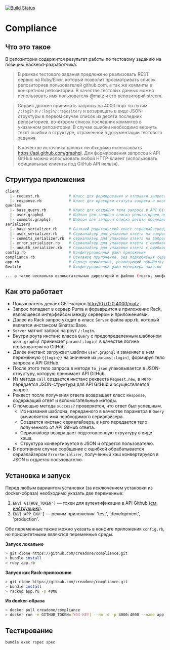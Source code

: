 [![Build Status](https://travis-ci.org/creadone/compliance.svg?branch=master)](https://travis-ci.org/creadone/compliance)

# Compliance

## Что это такое

В репозитории содержится результат работы по тестовому заданию на позицию Backend-разработчика.

> В рамках тестового задания предложено реализовать REST сервис на Ruby/Elixir, который позволит просматривать список репозиториев пользователей github.com, а так же коммиты в конкретном репозитории. В качестве тестовых данных можно использовать имя пользователя @matz и его репозиторий streem.

> Сервис должен принимать запросы на 4000 порт по путям: `/:login` и `/:login/:repository` и возвращать в виде JSON-структуры в первом случае список из десяти последних репозиториев, во-втором список последних коммитов в указанном репозитории. В случае ошибки необходимо вернуть текст ошибки в структуре, отраженной в документации тестового задания.

> В качестве источника данных необходимо использовать https://api.github.com/graphql. Для формирования запросов к API GitHub можно использовать любой HTTP-клиент (использовать официальные клиенты под GitHub API нельзя).

## Структура приложения

```bash
client
  |- request.rb             # Класс для формирования и отправки запроса в API Github
  |- response.rb            # Класс для проверки статуса запроса и возврата тела ответа
queries
  |- base_query.rb          # Класс для создания тела запроса в API Github по ряду параметров
  |- user.graphql           # Шаблон для запроса списка репозиториев пользователя
  |- commits.graphql        # Шаблон для запроса списка десяти последних коммитов к репозиторию
serializers
  |- base_serializer.rb     # Базовый родительский класс сериалайзеров, от которого наследуются прочие
  |- user_serializer.rb     # Сериалайзер для упаковки ответа на запрос списка репозиториев пользователя в необходимую структуру
  |- commits_serializer.rb  # Сериалайзер для упаковки ответа на запрос списка коммитов репозитория в необходимую структуру
  |- error_serializer.rb    # Сериалайзер для упаковки ответа c ошибкой
  |- unauth_serializer.rb   # Сериалайзер для упаковки ответа c ошибкой аутентификации
config.rb                   # Конфигурационный файл приложения
compliance.rb               # Основное приложение, без подключения сервера
app.rb                      # Сервер приложения, реализующий обработку HTTP-запросов по указанным в ТЗ роутам
Gemfile                     # Конфигурационный файл менеджера пакетов

... а также несколько вспомогательных директорий и файлов (тесты, конфиг CI, rubocop, ...), не влиящих на работу приложения.
```

## Как это работает
- Пользователь делает GET-запрос http://0.0.0.0:4000/matz.
- Запрос попадает в сервер Puma и форвардится в приложение Rack, являющееся интерфейсом между сервером и приложениями.
- Далее из Rack запрос уходит в класс `Server` файла app.rb, который является инстансом Sinatra::Base.
- `Server` матчит запрос на роут `/:login`.
- Внутри роута инстанс класса `Query` с предопределенным шаблоном `user.graphql` принимает `params[:login]` в качестве логина пользователя на GitHub.
- Далее инстанс загружает шаблон `user.graphql` и заменяет в нем переменную `{{login}}` на значение из `params[:login]`, формируя тело запроса к API GitHub.
- После этого тело запроса в методе `to_json` упаковывается в JSON-структуру, которую принимает API GitHub.
- Из метода `call` создается инстанс реквеста `Request.new`, в него передается JSON-структура для API GitHub и осуществляется запрос.
- Реквест после получения ответа возвращает класс `Response`, содержащий ответ и вспомогательные методы.
- С помощью метода `success?` проверяется, что ответ был успешным.
  - Из названия шаблона, переданного в качестве параметра в `Query` вычисляется имя необходимого сериалайзера.
  - Создается инстанс сериалайзера, в него передается тело полученного от API GitHub ответа.
  - Сериалайзер возвращает подготовленную структуру в виде хэша.
  - Структура конвертируется в JSON и отдается пользователю.
- В противном случае сообщение с ошибкой обрабатывается сериалайзером `ErrorSerializer`, полученный хэш конвертируеся в JSON и отдается пользователю.

## Установка и запуск

Перед любым вариантом установки (за исключением установки из doсker-образа) необходимо указать две переменные:
1. `ENV['GITHUB_TOKEN']` — токен для аутентификации в API Github ([см. инструкцию](https://help.github.com/articles/creating-a-personal-access-token-for-the-command-line/)).
2. `ENV['APP_ENV']` — режим приложения: 'test', 'development', 'production'.

Обе переменные также можно указать в конфиге приложения `config.rb`, но приоритетными являются переменные среды.

**Запуск локально**
```bash
> git clone https://github.com/creadone/compliance.git
> bundle install
> ruby app.rb
```

**Запуск как Rack-приложение**
```bash
> git clone https://github.com/creadone/compliance.git
> bundle install
> rackup app.ru -p 4000
```

**Из docker-образа**
```bash
> docker pull creadone/compliance
> docker run -e GITHUB_TOKEN=[YOU-KEY] --rm -d -p 4000:4000 --name app creadone/compliance
```

## Тестирование

```bash
bundle exec rspec spec
```
